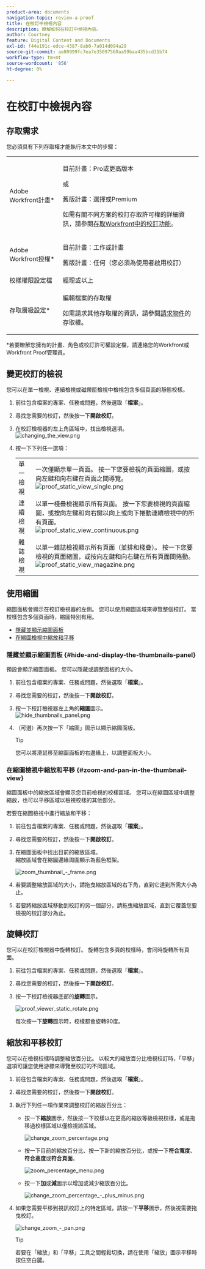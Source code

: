 ```yaml
---
product-area: documents
navigation-topic: review-a-proof
title: 在校訂中檢視內容
description: 瞭解如何在校訂中檢視內容。
author: Courtney
feature: Digital Content and Documents
exl-id: f44e191c-edce-4387-8ab0-7a014d094a29
source-git-commit: ae80999fc7ea7e35097560aa99baa435bcd31b74
workflow-type: tm+mt
source-wordcount: '856'
ht-degree: 0%

---
```


# 在校訂中檢視內容

## 存取需求

您必須具有下列存取權才能執行本文中的步驟：

<table style="table-layout:auto"> 
 <col> 
 <col> 
 <tbody> 
  <tr> 
   <td role="rowheader">Adobe Workfront計畫*</td> 
   <td> <p>目前計畫：Pro或更高版本</p> <p>或</p> <p>舊版計畫：選擇或Premium</p> <p>如需有關不同方案的校訂存取許可權的詳細資訊，請參閱<a href="/help/quicksilver/administration-and-setup/manage-workfront/configure-proofing/access-to-proofing-functionality.md" class="MCXref xref">存取Workfront中的校訂功能</a>。</p> </td> 
  </tr> 
  <tr> 
   <td role="rowheader">Adobe Workfront授權*</td> 
   <td> <p>目前計畫：工作或計畫</p> <p>舊版計畫：任何（您必須為使用者啟用校訂）</p> </td> 
  </tr> 
  <tr> 
   <td role="rowheader">校樣權限設定檔 </td> 
   <td>經理或以上</td> 
  </tr> 
  <tr> 
   <td role="rowheader">存取層級設定*</td> 
   <td> <p>編輯檔案的存取權</p> <p>如需請求其他存取權的資訊，請參閱<a href="../../../../workfront-basics/grant-and-request-access-to-objects/request-access.md" class="MCXref xref">請求物件</a>的存取權。</p> </td> 
  </tr> 
 </tbody> 
</table>

&#42;若要瞭解您擁有的計畫、角色或校訂許可權設定檔，請連絡您的Workfront或Workfront Proof管理員。

## 變更校訂的檢視

您可以在單一檢視、連續檢視或磁帶匣檢視中檢視包含多個頁面的靜態校樣。

1. 前往包含檔案的專案、任務或問題，然後選取「**檔案**」。
1. 尋找您需要的校訂，然後按一下&#x200B;**開啟校訂**。

1. 在校訂檢視器的左上角區域中，找出檢視選項。\
   ![changing_the_view.png](assets/changing-the-view-350x213.png)

1. 按一下下列任一選項：

   <table style="table-layout:auto"> 
    <col> 
    <col> 
    <tbody> 
     <tr> 
      <td role="rowheader">單一檢視</td> 
      <td>一次僅顯示單一頁面。 按一下您要檢視的頁面縮圖，或按向左鍵和向右鍵在頁面之間導覽。<br><img src="assets/proof-static-view-single.png" alt="proof_static_view_single.png"></td> 
     </tr> 
     <tr> 
      <td role="rowheader">連續檢視</td> 
      <td>以單一棧疊檢視顯示所有頁面。 按一下您要檢視的頁面縮圖，或按向左鍵和向右鍵以向上或向下捲動連續檢視中的所有頁面。<br><img src="assets/proof-static-view-continuous.png" alt="proof_static_view_continuous.png"></td> 
     </tr> 
     <tr> 
      <td role="rowheader">雜誌檢視</td> 
      <td>以單一雜誌檢視顯示所有頁面（並排和棧疊）。 按一下您要檢視的頁面縮圖，或按向左鍵和向右鍵在所有頁面間捲動。<br><img src="assets/proof-static-view-magazine.png" alt="proof_static_view_magazine.png"></td> 
     </tr> 
    </tbody> 
   </table>

## 使用縮圖

縮圖面板會顯示在校訂檢視器的左側。 您可以使用縮圖區域來導覽整個校訂。 當校樣包含多個頁面時，縮圖特別有用。

* [隱藏並顯示縮圖面板](#hide-and-display-the-thumbnails-panel)
* [在縮圖檢視中縮放和平移](#zoom-and-pan-in-the-thumbnail-view)

### 隱藏並顯示縮圖面板 {#hide-and-display-the-thumbnails-panel}

預設會顯示縮圖面板。 您可以隱藏或調整面板的大小。

1. 前往包含檔案的專案、任務或問題，然後選取「**檔案**」。
1. 尋找您需要的校訂，然後按一下&#x200B;**開啟校訂**。

1. 按一下校訂檢視器左上角的&#x200B;**縮圖**&#x200B;圖示。\
   ![hide_thumbnails_panel.png](assets/hide-thumbnails-panel-350x213.png)

1. （可選）再次按一下「縮圖」圖示以顯示縮圖面板。

   >[!TIP]
   >
   >您可以將滑鼠移至縮圖面板的右邊緣上，以調整面板大小。

### 在縮圖檢視中縮放和平移 {#zoom-and-pan-in-the-thumbnail-view}

縮圖面板中的縮放區域會顯示您目前檢視的校樣區域。 您可以在縮圖區域中調整縮放，也可以平移區域以檢視校樣的其他部分。

若要在縮圖檢視中進行縮放和平移：

1. 前往包含檔案的專案、任務或問題，然後選取「**檔案**」。
1. 尋找您需要的校訂，然後按一下&#x200B;**開啟校訂**。

1. 在縮圖面板中找出目前的縮放區域。\
   縮放區域會在縮圖邊緣周圍顯示為藍色框架。

   ![zoom_thumbnail_-_frame.png](assets/zoom-thumbnail---frame-350x215.png)

1. 若要調整縮放區域的大小，請拖曳縮放區域的右下角，直到它達到所需大小為止。
1. 若要將縮放區域移動到校訂的另一個部分，請拖曳縮放區域，直到它覆蓋您要檢視的校訂部分為止。

## 旋轉校訂

您可以在校訂檢視器中旋轉校訂。 旋轉包含多頁的校樣時，會同時旋轉所有頁面。

1. 前往包含檔案的專案、任務或問題，然後選取「**檔案**」。
1. 尋找您需要的校訂，然後按一下&#x200B;**開啟校訂**。

1. 按一下校訂檢視器底部的&#x200B;**旋轉**&#x200B;圖示。

   ![proof_viewer_static_rotate.png](assets/proof-viewer-static-rotate-350x36.png)

   每次按一下&#x200B;**旋轉**&#x200B;圖示時，校樣都會旋轉90度。

## 縮放和平移校訂

您可以在檢視校樣時調整縮放百分比。 以較大的縮放百分比檢視校訂時，「平移」選項可讓您使用游標來導覽至校訂的不同區域。

1. 前往包含檔案的專案、任務或問題，然後選取「**檔案**」。
1. 尋找您需要的校訂，然後按一下&#x200B;**開啟校訂**。

1. 執行下列任一項作業來調整校訂的縮放百分比：

   * 按一下&#x200B;**縮放**&#x200B;圖示，然後按一下校樣以在更高的縮放等級檢視校樣，或是拖移過校樣區域以僅檢視該區域。

     ![change_zoom_percentage.png](assets/change-zoom-percentage-350x36.png)

   * 按一下目前的縮放百分比、按一下新的縮放百分比，或按一下&#x200B;**符合寬度**、**符合高度**&#x200B;或&#x200B;**符合頁面**。

     ![zoom_percentage_menu.png](assets/zoom-percentage-menu-350x245.png)

   * 按一下&#x200B;**加**&#x200B;或&#x200B;**減**&#x200B;圖示以增加或減少縮放百分比。

     ![change_zoom_percentage_-_plus_minus.png](assets/change-zoom-percentage---plus-minus-350x36.png)

1. 如果您需要平移到視訊校訂上的特定區域，請按一下&#x200B;**平移**&#x200B;圖示，然後視需要拖曳校訂。

   ![change_zoom_-_pan.png](assets/change-zoom---pan-350x36.png)

   >[!TIP]
   >
   >若要在「縮放」和「平移」工具之間輕鬆切換，請在使用「縮放」圖示平移時按住空白鍵。
